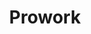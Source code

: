 ---
layout: projects
title: Prowork
show_collection: prowork
description: >
  Vous y trouverez une sélection de projets (secteur de l'IT, du design mobilier, la fintech, le prêt à porter etc.) réalisés en agence, allant de la création/refonte de supports print et web, en passant par du motion pour des démos, ou des habillages dynamiques lors d'un tournage en studio.
no_groups: true
---